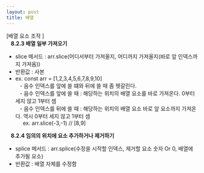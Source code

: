 ```yaml
---
layout: post
title: 배열   
---
```


[배열 요소 조작 ]   
&nbsp;&nbsp; **8.2.3 배열 일부 가져오기**
- slice 메서드 : arr.slice(어디서부터 가져올지, 어디까지 가져올지(바로 앞 인덱스까지 가져옴))  
- 반환값 : 사본  
- ex. const arr = [1,2,3,4,5,6,7,8,9,10]  
&nbsp;&nbsp; - 음수 인덱스를 앞에 쓸 떄와 뒤에 쓸 때 좀 헷갈린다.  
&nbsp;&nbsp; - 음수 인덱스를 앞에 쓸 때 : 해당하는 위치의 배열 요소를 바로 가져온다. 0부터 세지 않고 1부터 셈  
&nbsp;&nbsp; - 음수 인덱스를 뒤에 쓸 때 : 해당하는 위치의 배열 요소 바로 앞 요소까지 가져온다. 역시 0부터 세지 않고 1부터 셈  
&nbsp;&nbsp;&nbsp;&nbsp; ex. arr.slice(-3,-1) // [8,9]   




&nbsp;&nbsp; **8.2.4 임의의 위치에 요소 추가하거나 제거하기** 
- splice 메서드 : arr.splice(수정을 시작할 인덱스, 제거할 요소 숫자 Or 0, 배열에 추가될 요소)   
- 반환값 : 배열 자체를 수정함  
